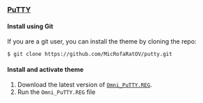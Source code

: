 ### [PuTTY](https://www.putty.org/)

#### Install using Git

If you are a git user, you can install the theme by cloning the repo:

    $ git clone https://github.com/MicRofaRatOV/putty.git


#### Install and activate theme

1. Download the latest version of [`Omni_PuTTY.REG`](https://github.com/MicRofaRatOV/putty/releases/latest/download/Omni_PuTTY.REG).
2. Run the `Omni_PuTTY.REG` file
